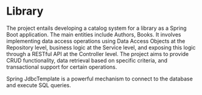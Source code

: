 # Library 

The project entails developing a catalog system for a library as a
Spring Boot application. The main entities include Authors, Books.
It involves implementing data access operations using Data Access
Objects at the Repository level, business logic at the Service level,
and exposing this logic through a RESTful API at the Controller level.
The project aims to provide CRUD functionality, data retrieval based
on specific criteria, and transactional support for certain operations.

Spring JdbcTemplate is a powerful mechanism to connect to the database and execute SQL queries.
